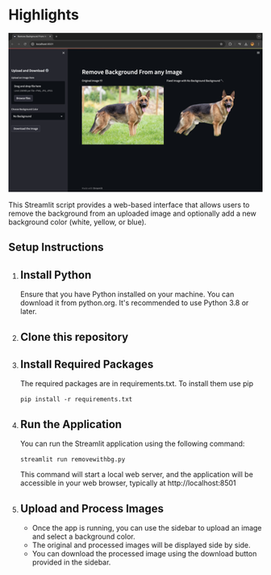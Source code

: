 # Highlights
<img width="1440" alt="interface" src="https://github.com/oyinajiboye/Background_Rem/blob/main/Interface.png">

This Streamlit script provides a web-based interface that allows users to remove the background from an uploaded image and optionally add a new background color (white, yellow, or blue).

##  Setup Instructions

1. ## Install Python
    Ensure that you have Python installed on your machine. You can download it from python.org. It's recommended to use Python 3.8 or later.

3. ## Clone this repository

4. ## Install Required Packages
    The required packages are in requirements.txt. To install them use pip
    ```
    pip install -r requirements.txt
    ```

6. ## Run the Application
     You can run the Streamlit application using the following command:
     ```
     streamlit run removewithbg.py
     ```
     This command will start a local web server, and the application will be accessible in your web browser, typically at http://localhost:8501
  

7. ## Upload and Process Images
    * Once the app is running, you can use the sidebar to upload an image and select a background color.
    * The original and processed images will be displayed side by side.
    * You can download the processed image using the download button provided in the sidebar.
